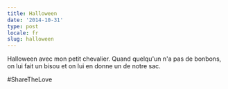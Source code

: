 ```yaml
---
title: Halloween
date: '2014-10-31'
type: post
locale: fr
slug: halloween
---
```


Halloween avec mon petit chevalier. Quand quelqu'un n'a pas de bonbons, on lui fait un bisou et on lui en donne un de notre sac.

‪#‎ShareTheLove
